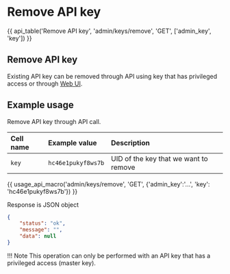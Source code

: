 # Remove API key

{{ api_table('Remove API key', 'admin/keys/remove', 'GET', ['admin_key', 'key']) }}

## Remove API key

Existing API key can be removed through API using key that has privileged access or through [Web UI](../webui/manage_keys.md).


## Example usage

Remove API key through API call.


| Cell name | Example value | Description |
| :-------- | :--------     | :--------   |
| `key` | `hc46e1pukyf8ws7b` | UID of the key that we want to remove |


{{ usage_api_macro('admin/keys/remove', 'GET', {'admin_key':'...', 'key': 'hc46e1pukyf8ws7b'}) }}

Response is JSON object

``` json
{
    "status": "ok",
    "message": "",
    "data": null
}
```

!!! Note
    This operation can only be performed with an API key that has a privileged access (master key).
